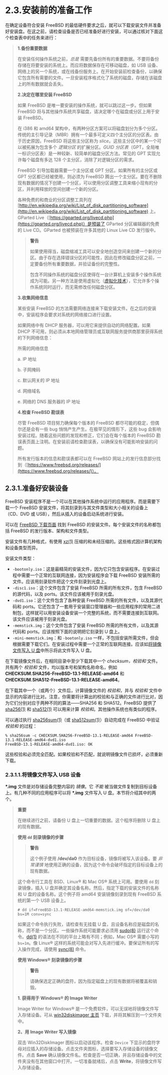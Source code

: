 # 2.3.安装前的准备工作

在确定设备符合安装 FreeBSD 的最低硬件要求之后，就可以下载安装文件并准备好安装盘。在这之前，请检查设备是否已经准备好进行安装，可以通过核对下面这个检查表中的任务来进行：

> **1.备份重要数据**
>
> 在安装任何操作系统之前，_总是_ 需要先备份所有的重要数据。不要将备份存储在将要安装的系统上。而应将数据保存在可移动磁盘，如 USB 设备、网络上的另一个系统，或在线备份服务上。在开始安装前检查备份，以确保它包含所有需要的文件。一旦安装程序格式化了系统的磁盘，存储在该磁盘上的所有数据就会丢失。
>
> **2.决定在哪里安装 FreeBSD**
>
> 如果 FreeBSD 是唯一要安装的操作系统，就可以跳过这一步。但如果 FreeBSD 将与其他操作系统共享磁盘，请决定哪个在磁盘或分区上用于安装 FreeBSD。
>
> 在 i386 和 amd64 架构中，有两种分区方案可以将磁盘划分为多个分区。传统的主引导记录（MBR）拥有一个最多可定义四个主分区的分区表。由于历史原因，FreeBSD 将这些主分区称为 _slice_。这些主分区中的某一个可以被拓展为包含多个 _逻辑分区_ 的扩展分区。_GUID 分区表_（GPT，全局唯一标识分区表）是一种较新、较简单的磁盘分区方法。常见的 GPT 实现允许每个磁盘有多达 128 个主分区，消除了对逻辑分区的需求。
>
> FreeBSD 引导加载器需要一个主分区或 GPT 分区。如果所有的主分区或 GPT 分区都已经被使用，则必须为 FreeBSD 腾出一个主分区。要在不删除现有数据的情况下创建一个分区，可以使用分区调整工具来缩小现有的分区，并利用释放的空间创建一个新的分区。
>
> 各种免费的和商业的分区调整工具列在 [http://en.wikipedia.org/wiki/List_of_disk_partitioning_software](http://en.wikipedia.org/wiki/List_of_disk_partitioning_software) 上。GParted Live（[https://gparted.org/livecd.php](https://gparted.org/livecd.php)）是预装了 GParted 分区编辑器的免费的 Live CD。GParted 也被预装在许多其他的 Linux Live CD 发行版中。
>
> > **警告**
> >
> > 如果使用得当，磁盘缩减工具可以安全地创造空间来创建一个新的分区。由于存在选择错误分区的可能性，因此在修改磁盘分区之前，一定要备份所有重要数据，并验证备份的完整性。
> >
> > 包含不同操作系统的磁盘分区使得在一台计算机上安装多个操作系统成为可能。另一种方法是使用虚拟化（[虚拟化技术](https://docs.freebsd.org/en/books/handbook/virtualization/index.html#virtualization)），它允许多个操作系统同时运行，而无需修改任何磁盘分区。
>
> **3.收集网络信息**
>
> 某些安装 FreeBSD 的方法需要网络连接来下载安装文件。在之后的安装中，安装程序会要求对系统的网络接口进行设置。
>
> 如果网络中有 DHCP 服务器，可以用它来提供自动的网络配置。如果 DHCP 不可用，则必须从本地网络管理员或互联网服务提供商那里获得系统的下列网络信息：
>
> 所需的网络信息
>
> a. IP 地址
>
> b. 子网掩码
>
> c. 默认网关的 IP 地址
>
> d. 网络域名
>
> e. 网络的 DNS 服务器的 IP 地址
>
> **4.检查 FreeBSD 勘误表**
>
> 尽管 FreeBSD 项目努力确保每个版本的 FreeBSD 都尽可能的稳定，但偶尔还是会有一些 bug 悄悄产生产生。在极罕见的情形下，这些 bug 会影响安装过程。随着这些问题的发现和修正，它们会在每个版本的 FreeBSD 勘误表页面上注明。在安装前请检查勘误表，以确保没有可能影响安装的问题。
>
> 所有发行版本的信息和勘误表都可以在 FreeBSD 网站上的发行信息部分找到（[https://www.freebsd.org/releases/](https://www.freebsd.org/releases/)）。

## 2.3.1.准备好安装设备

FreeBSD 安装程序不是一个可以在其他操作系统中运行的应用程序。而是需要下载一个 FreeBSD 安装文件，将其刻录到与其文件类型和大小相关的设备上（CD、DVD 或 USB），然后从插入的设备启动系统进行安装。

可以在 [FreeBSD 下载页面](https://www.freebsd.org/where/) 找到 FreeBSD 的安装文件。每个安装文件的名称都包括 FreeBSD 的发行版本、架构和文件类型。

安装文件有几种格式，有使用 [xz(1)](https://www.freebsd.org/cgi/man.cgi?query=xz&sektion=1&format=html) 压缩的和未经压缩的。这些格式因计算机架构和设备类型而异。

安装文件类型：

- `-bootonly.iso`：这是最精简的安装文件，因为它只包含安装程序。在安装过程中需要一个正常的互联网连接，因为安装程序会下载 FreeBSD 安装所需的文件。应该用刻录软件把这个文件刻录到光盘上。
- `-disc1.iso`：这个文件包含了安装 FreeBSD 所需的所有文件，包含 FreeBSD 的源代码，以及 ports。该文件应该被用于刻录光盘。
- `-dvd1.iso`：这个文件包含了各种安装 FreeBSD 所需的所有文件，以及其源代码和 ports。它还包含了一套用于安装窗口管理器和一些应用程序的常用二进制包，这样就可以用安装设备安装一个完整的系统，而不需要连接到互联网。该文件应该被用于刻录光盘。
- `-memstick.img`：这个文件包含了安装 FreeBSD 所需的所有文件，以及其源代码和 ports。应该按照下面的说明把它刻录到 U 盘上。
- `-mini-memstick.img`：和 `-bootonly.iso` 一样，不包括安装所需文件，但会根据需要下载它们。在安装过程中需要一个正常的互联网连接。应该如[将镜像文件写入 U 盘](https://docs.freebsd.org/en/books/handbook/bsdinstall/#bsdinstall-usb)中所示将此文件写入 U 盘。

在下载镜像文件后，在相同目录中至少下载其中一个 _checksum，校验和_ 文件。共有两个 _校验和_ 文件，均以版本号和架构名称命名，例如 **CHECKSUM.SHA256-FreeBSD-13.1-RELEASE-amd64** 和 **CHECKSUM.SHA512-FreeBSD-13.1-RELEASE-amd64**。

在下载其中一个（或两个）文件后，计算镜像文件的 _校验和_，并与 _校验和_ 文件中显示的内容进行比对。注意，你需要将计算出的校验和与正确的文件进行比对，因为它们分别对应于两种不同的算法——SHA256 和 SHA512。FreeBSD 提供了 [sha256(1)](https://www.freebsd.org/cgi/man.cgi?query=sha256&sektion=1&format=html) 和 [sha512(1)](https://www.freebsd.org/cgi/man.cgi?query=sha512&sektion=1&format=html) 可以用来计算 _校验和_。其他操作系统也有类似的程序。

可以通过执行 [sha256sum(1)](https://www.freebsd.org/cgi/man.cgi?query=sha256sum&sektion=1&format=html)（或 [sha512sum(1)](https://www.freebsd.org/cgi/man.cgi?query=sha512sum&sektion=1&format=html)）自动完成在 FreeBSD 中验证 _校验和_ 的过程：

```shell-sessionl
% sha256sum -c CHECKSUM.SHA256-FreeBSD-13.1-RELEASE-amd64 FreeBSD-13.1-RELEASE-amd64-dvd1.iso
FreeBSD-13.1-RELEASE-amd64-dvd1.iso: OK
```

这些校验和必须完全匹配。如果校验和不匹配，就说明镜像文件已损坏，必须重新下载。

### 2.3.1.1.将镜像文件写入 USB 设备

**\*.img** 文件是对存储设备完整内容的 _镜像_。它 _不能_ 被当做文件复制到目标设备上。有几种不同的应用程序可以将 **\*.img** 文件写入 U 盘。本节将介绍其中的两个。

> **重要**
>
> 在继续进行之前，请备份 U 盘上一切重要的数据。这个程序将删除 U 盘上的现有数据。

> **使用 `dd` 刻录镜像的步骤**
>
> > **警告**
> >
> > 这个例子使用 **/dev/da0** 作为目标设备，镜像将被写入该设备。要 _非常谨慎_ 地使用正确的设备，因为这个命令会破坏指定的目标设备上的现有数据。
>
> 这个命令行工具在 BSD、Linux® 和 Mac OS® 系统上可用。要使用 `dd` 刻录镜像，插入 U 盘并确定其设备名称。然后，指定下载的安装文件的名称和 U 盘的设备名称。这个例子将 amd64 安装镜像刻录到现有 FreeBSD 系统的第一个 USB 设备上。
>
> ```shell-sessionl
> # dd if=FreeBSD-13.1-RELEASE-amd64-memstick.img of=/dev/da0 bs=1M conv=sync
> ```
>
> 如果这个命令执行失败，请检查有无挂载 U 盘，且设备名称应是磁盘的名称，而不是一个分区。一些操作系统可能要求必须用 [sudo(8)](https://www.freebsd.org/cgi/man.cgi?query=sudo&sektion=8&format=html) 运行这个命令。[dd(1)](https://www.freebsd.org/cgi/man.cgi?query=dd&sektion=1&format=html) 的语法在不同的平台上略有不同；例如，Mac OS® 需要小写的 `bs=1m`。像 Linux® 这样的系统可能会对写入先进行缓冲。要保证所有的写入操作完成，请使用 [sync(8)](https://www.freebsd.org/cgi/man.cgi?query=sync&sektion=8&format=html) 命令。

> **使用 Windows® 刻录镜像的步骤**
>
> > **警告**
> >
> > 请确保选定正确的盘符，因为指定磁盘上的现有数据将被覆盖和销毁。
>
> **1. 获得用于 Windows® 的 Image Writer**
>
> Image Writer for Windows® 是一个免费软件，可以无误地将镜像文件写入存储设备。可从 [win32diskimager 主页](https://sourceforge.net/projects/win32diskimager/) 下载，并将其解压到一个文件夹中。
>
> **2、用 Image Writer 写入镜像**
>
> 双击 Win32DiskImager 图标以启动该程序。检查 `Device` 下显示的盘符字母对应插入的存储设备。点击文件夹图标，选择要写入存储设备的镜像文件。点击 **Save** 确认镜像文件名。检查是否一切正确，并且存储设备中的文件夹没有在其他窗口中打开。一切准备就绪后，点击 **Write**，将镜像文件写入存储设备。
